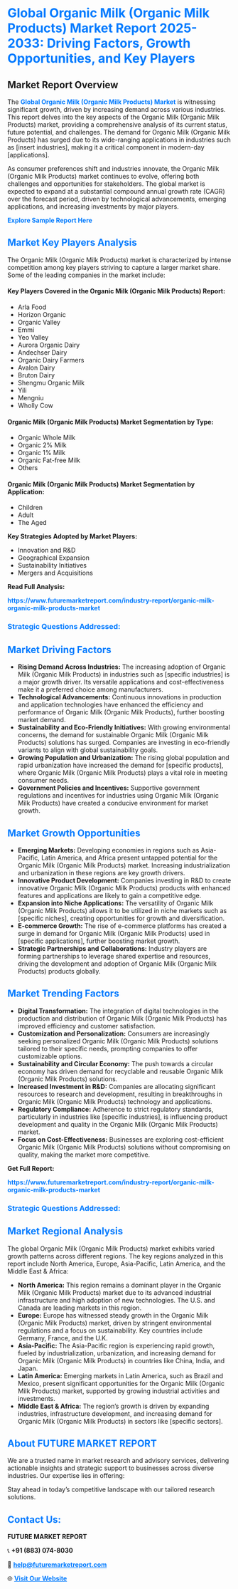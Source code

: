 <h1 style="color: #007BFF;">Global Organic Milk (Organic Milk Products) Market Report 2025-2033: Driving Factors, Growth Opportunities, and Key Players</h1>

<section id="overview">
<h2>Market Report Overview</h2>
<p>The <a href="https://www.futuremarketreport.com/industry-report/organic-milk-organic-milk-products-market" style="color: #007BFF; text-decoration: none;"><strong>Global Organic Milk (Organic Milk Products) Market</strong></a> is witnessing significant growth, driven by increasing demand across various industries. This report delves into the key aspects of the Organic Milk (Organic Milk Products) market, providing a comprehensive analysis of its current status, future potential, and challenges. The demand for Organic Milk (Organic Milk Products) has surged due to its wide-ranging applications in industries such as [insert industries], making it a critical component in modern-day [applications].</p>
<p>As consumer preferences shift and industries innovate, the Organic Milk (Organic Milk Products) market continues to evolve, offering both challenges and opportunities for stakeholders. The global market is expected to expand at a substantial compound annual growth rate (CAGR) over the forecast period, driven by technological advancements, emerging applications, and increasing investments by major players.</p>
</section>

<section id="overview">
<p><a href="https://www.futuremarketreport.com/request-sample/reportId=104733" style="color: #007BFF; text-decoration: none;"><strong>Explore Sample Report Here</strong></a></p>
</section>

<section id="key-players">
<h2 style="color: #007BFF;">Market Key Players Analysis</h2>
<p>The Organic Milk (Organic Milk Products) market is characterized by intense competition among key players striving to capture a larger market share. Some of the leading companies in the market include:</p>
<h4>Key Players Covered in the Organic Milk (Organic Milk Products) Report:</h4>
<ul><li>Arla Food</li><li>Horizon Organic</li><li>Organic Valley</li><li>Emmi</li><li>Yeo Valley</li><li>Aurora Organic Dairy</li><li>Andechser Dairy</li><li>Organic Dairy Farmers</li><li>Avalon Dairy</li><li>Bruton Dairy</li><li>Shengmu Organic Milk</li><li>Yili</li><li>Mengniu</li><li>Wholly Cow</li></ul>
<h4>Organic Milk (Organic Milk Products) Market Segmentation by Type:</h4>
<ul><li>Organic Whole Milk</li><li>Organic 2% Milk</li><li>Organic 1% Milk</li><li>Organic Fat-free Milk</li><li>Others</li></ul>

<h4>Organic Milk (Organic Milk Products) Market Segmentation by Application:</h4>
<ul><li>Children</li><li>Adult</li><li>The Aged</li></ul>
<p><strong>Key Strategies Adopted by Market Players:</strong></p>
<ul>
<li>Innovation and R&D</li>
<li>Geographical Expansion</li>
<li>Sustainability Initiatives</li>
<li>Mergers and Acquisitions</li>
</ul>
</section>

<section>
<p><strong>Read Full Analysis: </strong></p><a href="https://www.futuremarketreport.com/industry-report/organic-milk-organic-milk-products-market" style="color: #007BFF; text-decoration: none;"><strong>https://www.futuremarketreport.com/industry-report/organic-milk-organic-milk-products-market</strong></a>
<h3 style="color: #007BFF;">Strategic Questions Addressed:</h3>
</section>

<section id="driving-factors">
<h2 style="color: #007BFF;">Market Driving Factors</h2>
<ul>
<li><strong>Rising Demand Across Industries:</strong> The increasing adoption of Organic Milk (Organic Milk Products) in industries such as [specific industries] is a major growth driver. Its versatile applications and cost-effectiveness make it a preferred choice among manufacturers.</li>
<li><strong>Technological Advancements:</strong> Continuous innovations in production and application technologies have enhanced the efficiency and performance of Organic Milk (Organic Milk Products), further boosting market demand.</li>
<li><strong>Sustainability and Eco-Friendly Initiatives:</strong> With growing environmental concerns, the demand for sustainable Organic Milk (Organic Milk Products) solutions has surged. Companies are investing in eco-friendly variants to align with global sustainability goals.</li>
<li><strong>Growing Population and Urbanization:</strong> The rising global population and rapid urbanization have increased the demand for [specific products], where Organic Milk (Organic Milk Products) plays a vital role in meeting consumer needs.</li>
<li><strong>Government Policies and Incentives:</strong> Supportive government regulations and incentives for industries using Organic Milk (Organic Milk Products) have created a conducive environment for market growth.</li>
</ul>
</section>

<section id="growth-opportunities">
<h2 style="color: #007BFF;">Market Growth Opportunities</h2>
<ul>
<li><strong>Emerging Markets:</strong> Developing economies in regions such as Asia-Pacific, Latin America, and Africa present untapped potential for the Organic Milk (Organic Milk Products) market. Increasing industrialization and urbanization in these regions are key growth drivers.</li>
<li><strong>Innovative Product Development:</strong> Companies investing in R&D to create innovative Organic Milk (Organic Milk Products) products with enhanced features and applications are likely to gain a competitive edge.</li>
<li><strong>Expansion into Niche Applications:</strong> The versatility of Organic Milk (Organic Milk Products) allows it to be utilized in niche markets such as [specific niches], creating opportunities for growth and diversification.</li>
<li><strong>E-commerce Growth:</strong> The rise of e-commerce platforms has created a surge in demand for Organic Milk (Organic Milk Products) used in [specific applications], further boosting market growth.</li>
<li><strong>Strategic Partnerships and Collaborations:</strong> Industry players are forming partnerships to leverage shared expertise and resources, driving the development and adoption of Organic Milk (Organic Milk Products) products globally.</li>
</ul>
</section>

<section id="trending-factors">
<h2 style="color: #007BFF;">Market Trending Factors</h2>
<ul>
<li><strong>Digital Transformation:</strong> The integration of digital technologies in the production and distribution of Organic Milk (Organic Milk Products) has improved efficiency and customer satisfaction.</li>
<li><strong>Customization and Personalization:</strong> Consumers are increasingly seeking personalized Organic Milk (Organic Milk Products) solutions tailored to their specific needs, prompting companies to offer customizable options.</li>
<li><strong>Sustainability and Circular Economy:</strong> The push towards a circular economy has driven demand for recyclable and reusable Organic Milk (Organic Milk Products) solutions.</li>
<li><strong>Increased Investment in R&D:</strong> Companies are allocating significant resources to research and development, resulting in breakthroughs in Organic Milk (Organic Milk Products) technology and applications.</li>
<li><strong>Regulatory Compliance:</strong> Adherence to strict regulatory standards, particularly in industries like [specific industries], is influencing product development and quality in the Organic Milk (Organic Milk Products) market.</li>
<li><strong>Focus on Cost-Effectiveness:</strong> Businesses are exploring cost-efficient Organic Milk (Organic Milk Products) solutions without compromising on quality, making the market more competitive.</li>
</ul>
</section>

<section>
<p><strong>Get Full Report: </strong></p><a href="https://www.futuremarketreport.com/industry-report/organic-milk-organic-milk-products-market" style="color: #007BFF; text-decoration: none;"><strong>https://www.futuremarketreport.com/industry-report/organic-milk-organic-milk-products-market</strong></a>
<h3 style="color: #007BFF;">Strategic Questions Addressed:</h3>
</section>


<section id="regional-analysis">
<h2 style="color: #007BFF;">Market Regional Analysis</h2>
<p>The global Organic Milk (Organic Milk Products) market exhibits varied growth patterns across different regions. The key regions analyzed in this report include North America, Europe, Asia-Pacific, Latin America, and the Middle East & Africa:</p>
<ul>
<li><strong>North America:</strong> This region remains a dominant player in the Organic Milk (Organic Milk Products) market due to its advanced industrial infrastructure and high adoption of new technologies. The U.S. and Canada are leading markets in this region.</li>
<li><strong>Europe:</strong> Europe has witnessed steady growth in the Organic Milk (Organic Milk Products) market, driven by stringent environmental regulations and a focus on sustainability. Key countries include Germany, France, and the U.K.</li>
<li><strong>Asia-Pacific:</strong> The Asia-Pacific region is experiencing rapid growth, fueled by industrialization, urbanization, and increasing demand for Organic Milk (Organic Milk Products) in countries like China, India, and Japan.</li>
<li><strong>Latin America:</strong> Emerging markets in Latin America, such as Brazil and Mexico, present significant opportunities for the Organic Milk (Organic Milk Products) market, supported by growing industrial activities and investments.</li>
<li><strong>Middle East & Africa:</strong> The region’s growth is driven by expanding industries, infrastructure development, and increasing demand for Organic Milk (Organic Milk Products) in sectors like [specific sectors].</li>
</ul>
</section>

<footer>
<h2 style="color: #007BFF;">About FUTURE MARKET REPORT</h2>
<p>We are a trusted name in market research and advisory services, delivering actionable insights and strategic support to businesses across diverse industries. Our expertise lies in offering:</p>

<p>Stay ahead in today’s competitive landscape with our tailored research solutions.</p>

<h2 style="color: #007BFF;">Contact Us:</h2>
<p><strong>FUTURE MARKET REPORT</strong></p>
<p>📞 <strong>+91 (883) 074-8030</strong></p>
<p>📧 <strong><a href="mailto:help@futuremarketreport.com" style="color: #007BFF;">help@futuremarketreport.com</a></strong></p>
<p>🌐 <strong><a href="https://www.futuremarketreport.com/" style="color: #007BFF;">Visit Our Website</a></strong></p>
</footer>